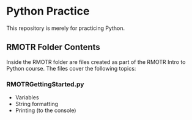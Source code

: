 # Python Practice

This repository is merely for practicing Python.

## RMOTR Folder Contents

Inside the RMOTR folder are files created as part of the RMOTR Intro to Python course. The files cover the following topics:

### RMOTRGettingStarted.py

- Variables
- String formatting
- Printing (to the console)